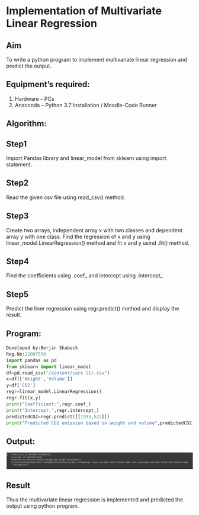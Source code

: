 # Implementation of Multivariate Linear Regression
## Aim
To write a python program to implement multivariate linear regression and predict the output.
## Equipment’s required:
1.	Hardware – PCs
2.	Anaconda – Python 3.7 Installation / Moodle-Code Runner
## Algorithm:
## Step1
Import Pandas library and linear_model from sklearn using import statement.

## Step2

Read the given csv file using read_csv() method.

## Step3

Create two arrays, independent array x with two classes and dependent array y with one class. Find the regression of x and y using linear_model.LinearRegression() method and fit x and y usind .fit() method.

## Step4

Find the coefficients using .coef_ and intercept using .intercept_

## Step5

Predict the liner regression using regr.predict() method and display the result.

## Program:
```python
Developed by:Berjin Shabeck
Reg.No:22007550
import pandas as pd
from sklearn import linear_model
df=pd.read_csv("/content/cars (1).csv")
x=df[['Weight','Volume']]
y=df['CO2']
regr=linear_model.LinearRegression()
regr.fit(x,y)
print("Coefficient:",regr.coef_)
print("Intercept:",regr.intercept_)
predictedCO2=regr.predict([[1995,522]])
print("Predicted CO2 emission based on weight and volume",predictedCO2)

```
## Output:
![multivariate](./multi.png)

## Result
Thus the multivariate linear regression is implemented and predicted the output using python program.